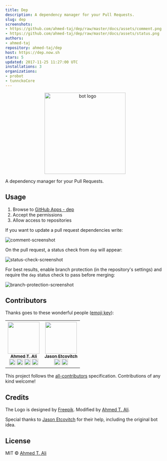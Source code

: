 ```yaml
---
title: Dep
description: A dependency manager for your Pull Requests.
slug: dep
screenshots:
- https://github.com/ahmed-taj/dep/raw/master/docs/assets/comment.png
- https://github.com/ahmed-taj/dep/raw/master/docs/assets/status.png
authors:
- ahmed-taj
repository: ahmed-taj/dep
host: https://dep.now.sh
stars: 5
updated: 2017-11-25 11:27:00 UTC
installations: 3
organizations:
- probot
- tunnckoCore
---
```


<p align="center">
  <img src="https://github.com/ahmed-taj/dep/raw/master/docs/assets/logo.png" width="256" height="256" alt="bot logo">
</p>

A dependency manager for your Pull Requests.

## Usage

1. Browse to [GitHub Apps - dep][apps]
2. Accept the permissions
3. Allow access to repositories

If you want to update a pull request dependencies write:

![comment-screenshot][]

On the pull request, a status check from `dep` will appear:

![status-check-screenshot][]

For best results, enable branch protection (in the repository's settings) and require the `dep` status check to pass before merging:

![branch-protection-screenshot][]

[apps]: https://github.com/apps/dep
[status-check-screenshot]: https://github.com/ahmed-taj/dep/raw/master/docs/assets/status.png
[comment-screenshot]: https://github.com/ahmed-taj/dep/raw/master/docs/assets/comment.png
[branch-protection-screenshot]: https://github.com/ahmed-taj/dep/raw/master/docs/assets/settings.png

## Contributors

Thanks goes to these wonderful people ([emoji key](https://github.com/kentcdodds/all-contributors#emoji-key)):

<!-- ALL-CONTRIBUTORS-LIST:START - Do not remove or modify this section -->
<table>
<tr>
<th align="center"><a href="https://ahmed.sd"><img src="https://avatars1.githubusercontent.com/u/12673605?v=4" width="100px;" style="max-width:100%;"><br><sub><b>Ahmed T. Ali</b></sub></a><br><a href="https://goo.gl/sJKF5H" title="Blogposts"><g-emoji alias="memo" fallback-src="https://assets-cdn.github.com/images/icons/emoji/unicode/1f4dd.png" ios-version="6.0"><img class="emoji" alt=":memo:" height="20" width="20" src="https://assets-cdn.github.com/images/icons/emoji/unicode/1f4dd.png"></g-emoji></a> <a href="https://github.com/ahmed-taj/dep/commits?author=ahmed-taj" title="Code"><g-emoji alias="computer" fallback-src="https://assets-cdn.github.com/images/icons/emoji/unicode/1f4bb.png" ios-version="6.0"><img class="emoji" alt=":computer:" height="20" width="20" src="https://assets-cdn.github.com/images/icons/emoji/unicode/1f4bb.png"></g-emoji></a> <a href="https://github.com/ahmed-taj/dep/commits?author=ahmed-taj" title="Documentation"><g-emoji alias="book" fallback-src="https://assets-cdn.github.com/images/icons/emoji/unicode/1f4d6.png" ios-version="6.0"><img class="emoji" alt=":book:" height="20" width="20" src="https://assets-cdn.github.com/images/icons/emoji/unicode/1f4d6.png"></g-emoji></a> <a href="https://github.com/ahmed-taj/dep/commits?author=ahmed-taj" title="Tests"><g-emoji alias="warning" fallback-src="https://assets-cdn.github.com/images/icons/emoji/unicode/26a0.png" ios-version="6.0"><img class="emoji" alt=":warning:" height="20" width="20" src="https://assets-cdn.github.com/images/icons/emoji/unicode/26a0.png"></g-emoji></a></th>
<th align="center"><a href="https://github.com/JasonEtco"><img src="https://avatars1.githubusercontent.com/u/10660468?v=4" width="100px;" style="max-width:100%;"><br><sub><b>Jason Etcovitch</b></sub></a><br><a href="https://twitter.com/JasonEtco" title="Answering Questions"><g-emoji alias="speech_balloon" fallback-src="https://assets-cdn.github.com/images/icons/emoji/unicode/1f4ac.png" ios-version="6.0"><img class="emoji" alt=":speech_balloon:" height="20" width="20" src="https://assets-cdn.github.com/images/icons/emoji/unicode/1f4ac.png"></g-emoji></a> <a href="https://github.com/probot/ideas/issues/1" title="Ideas, Planning, &amp; Feedback"><g-emoji alias="thinking" fallback-src="https://assets-cdn.github.com/images/icons/emoji/unicode/1f914.png" ios-version="9.1"><img class="emoji" alt=":thinking:" height="20" width="20" src="https://assets-cdn.github.com/images/icons/emoji/unicode/1f914.png"></g-emoji></a></th>
</tr></table>


This project follows the [all-contributors](https://github.com/kentcdodds/all-contributors) specification. Contributions of any kind welcome!

## Credits

The Logo is designed by [Freepik](https://www.freepik.com/free-vector/green-and-blue-retro-robots-collection_721192.htm). Modified by [Ahmed T. Ali](https://github.com/ahmed-taj).

Special thanks to [Jason Etcovitch](https://github.com/JasonEtco) for their help, including the original bot idea.

## License

MIT © [Ahmed T. Ali](https://github.com/ahmed-taj)
